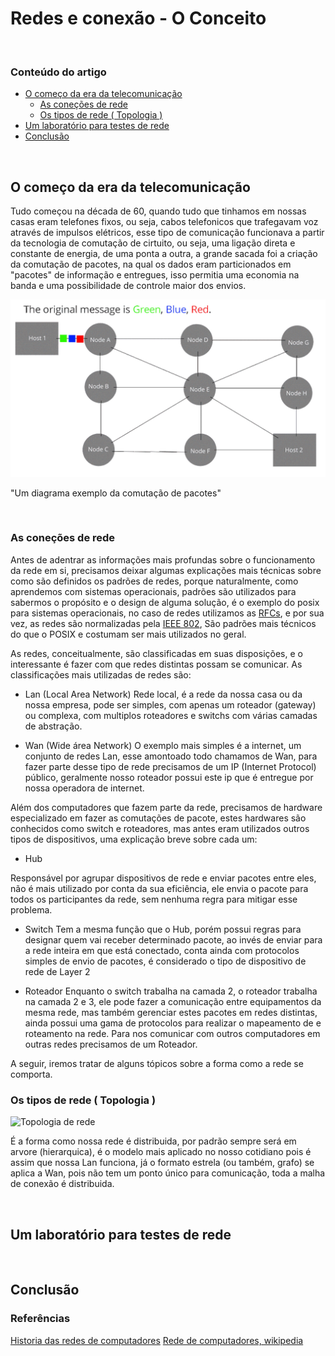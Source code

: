 # Redes e conexão - O Conceito

&nbsp;

### Conteúdo do artigo

- [O começo da era da telecomunicação](#o-começo-da-era-da-telecomunicacao)
  - [As coneções de rede](#as-coneçoes-de-rede)
  - [Os tipos de rede ( Topologia )](#os-tipos-de-rede)
- [Um laboratório para testes de rede](#um-laboratorio-para-testes-de-rede)
- [Conclusão](#conclusão)

&nbsp;

## O começo da era da telecomunicação
Tudo começou na década de 60, quando tudo que tinhamos em nossas casas eram telefones fixos, ou seja, cabos telefonicos que trafegavam voz através de impulsos elétricos, esse tipo de comunicação funcionava a partir da tecnologia de comutação de cirtuito, ou seja, uma ligação direta e constante de energia, de uma ponta a outra, a grande sacada foi a criação da comutação de pacotes, na qual os dados eram particionados em "pacotes" de informação e entregues, isso permitia uma economia na banda e uma possibilidade de controle maior dos envios.

![Comutação de pacotes](../../images/comutacao-pacotes.png)

"Um diagrama exemplo da comutação de pacotes"




&nbsp;
### As coneções de rede
Antes de adentrar as informações mais profundas sobre o funcionamento da rede em si, precisamos deixar algumas explicações mais técnicas sobre como são definidos os padrões de redes, porque naturalmente, como aprendemos com sistemas operacionais, padrões são utilizados para sabermos o propósito e o design de alguma solução, é o exemplo do posix para sistemas operacionais, no caso de redes utilizamos as [RFCs](https://www.rfc-editor.org/search/rfc_search_detail.php?sortkey=Number&sorting=DESC&page=All&pubstatus%5B%5D=Standards%20Track&std_trk=Internet%20Standard), e por sua vez, as redes são normalizadas pela [IEEE 802](https://ieee802.org/secmail/pdfocSP2xXA6d.pdf), São padrões mais técnicos do que o POSIX e costumam ser mais utilizados no geral.

As redes, conceitualmente, são classificadas em suas disposições, e o interessante é fazer com que redes distintas possam se comunicar. As classificações mais utilizadas de redes são:

- Lan (Local Area Network)
Rede local, é a rede da nossa casa ou da nossa empresa, pode ser simples, com apenas um roteador (gateway) ou complexa, com multiplos roteadores e switchs com várias camadas de abstração. 

- Wan (Wide área Network)
O exemplo mais simples é a internet, um conjunto de redes Lan, esse amontoado todo chamamos de Wan, para fazer parte desse tipo de rede precisamos de um IP (Internet Protocol) público, geralmente nosso roteador possui este ip que é entregue por nossa operadora de internet.


Além dos computadores que fazem parte da rede, precisamos de hardware especializado em fazer as comutações de pacote, estes hardwares são conhecidos como switch e roteadores, mas antes eram utilizados outros tipos de dispositivos, uma explicação breve sobre cada um:

 - Hub

Responsável por agrupar dispositivos de rede e enviar pacotes entre eles, não é mais utilizado por conta da sua eficiência, ele envia o pacote para todos os participantes da rede, sem nenhuma regra para mitigar esse problema.

 - Switch
Tem a mesma função que o Hub, porém possui regras para designar quem vai receber determinado pacote, ao invés de enviar para a rede inteira em que está conectado, conta ainda com protocolos simples de envio de pacotes, é considerado o tipo de dispositivo de rede de Layer 2

 - Roteador
Enquanto o switch trabalha na camada 2, o roteador trabalha na camada 2 e 3, ele pode fazer a comunicação entre equipamentos da mesma rede, mas também gerenciar estes pacotes em redes distintas, ainda possui uma gama de protocolos para realizar o mapeamento de e roteamento na rede. Para nos comunicar com outros computadores em outras redes precisamos de um Roteador.

A seguir, iremos tratar de alguns tópicos sobre a forma como a rede se comporta.
&nbsp;
### Os tipos de rede ( Topologia )

![Topologia de rede](topologia-rede.png)

É a forma como nossa rede é distribuida, por padrão sempre será em arvore (hierarquica), é o modelo mais aplicado no nosso cotidiano pois é assim que nossa Lan funciona, já o formato estrela (ou também, grafo) se aplica a Wan, pois não tem um ponto único para comunicação, toda a malha de conexão é distribuida.

&nbsp;
## Um laboratório para testes de rede
 

&nbsp;
## Conclusão


### Referências

[Historia das redes de computadores](https://www.oficinadanet.com.br/post/10123-historia-das-redes-de-computadores)
[Rede de computadores, wikipedia](https://pt.wikipedia.org/wiki/Rede_de_computadores)